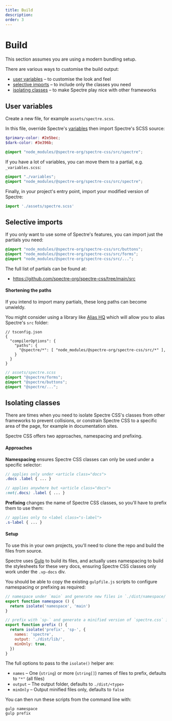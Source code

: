 ```yaml
---
title: Build
description: 
order: 3
---
```


# Build

This section assumes you are using a modern bundling setup.

There are various ways to customise the build output:

- [user variables](#user-variables) – to customise the look and feel
- [selective imports](#selective-imports) – to include only the classes you need
- [isolating classes](#isolating-classes) – to make Spectre play nice with other frameworks 

## User variables

Create a new file, for example `assets/spectre.scss`.

In this file, override Spectre's [variables](variables.md) then import Spectre's SCSS source: 

```scss
$primary-color: #2e5bec;
$dark-color: #3e396b;

@import "node_modules/@spectre-org/spectre-css/src/spectre";
```

If you have a lot of variables, you can move them to a partial, e.g. `_variables.scss`:

```scss
@import "./variables";
@import "node_modules/@spectre-org/spectre-css/src/spectre";
```

Finally, in your project's entry point, import your modified version of Spectre:

```js
import './assets/spectre.scss'  
```

## Selective imports

If you only want to use some of Spectre's features, you can import just the partials you need:

```scss
@import "node_modules/@spectre-org/spectre-css/src/buttons";
@import "node_modules/@spectre-org/spectre-css/src/forms";
@import "node_modules/@spectre-org/spectre-css/src/...";
```

The full list of partials can be found at:

- https://github.com/spectre-org/spectre-css/tree/main/src

#### Shortening the paths

If you intend to import many partials, these long paths can become unwieldy.

You might consider using a library like [Alias HQ](https://github.com/davestewart/alias-hq) which will allow you to alias Spectre's `src` folder:

```json5
// tsconfig.json
{
  "compilerOptions": {
    "paths": {
      "@spectre/*": [ "node_modules/@spectre-org/spectre-css/src/*" ],
    }
  }
}
```

```scss
// assets/spectre.scss
@import "@spectre/forms";
@import "@spectre/buttons";
@import "@spectre/...";
```

## Isolating classes

There are times when you need to isolate Spectre CSS's classes from other frameworks to prevent collisions, or constrain Spectre CSS to a specific area of the page, for example in documentation sites.

Spectre CSS offers two approaches, namespacing and prefixing.

#### Approaches

**Namespacing** ensures Spectre CSS classes can only be used under a specific selector:

```scss
// applies only under <article class="docs">
.docs .label { ... }

// applies anywhere but <article class="docs">
:not(.docs) .label { ... }
```

**Prefixing** changes the name of Spectre CSS classes, so you'll have to prefix them to use them:

```scss
// applies only to <label class="s-label">
.s-label { ... }
```

#### Setup

To use this in your own projects, you'll need to clone the repo and build the files from source.

Spectre uses [Gulp](https://gulpjs.com/) to build its files, and actually uses namespacing to build the stylesheets for these very docs, ensuring Spectre CSS classes only work under the `.vp-docs` div.

You should be able to copy the existing `gulpfile.js` scripts to configure namespacing or prefixing as required:

```js
// namespace under `main` and generate new files in `./dist/namespace/`
export function namespace () {
  return isolate('namespace', 'main')
}

// prefix with `sp-` and generate a minified version of `spectre.css` in `./dist/lib/`
export function prefix () {
  return isolate('prefix', 'sp-', {
    names: 'spectre',
    output: './dist/lib/',
    minOnly: true,
  })
}
```

The full options to pass to the `isolate()` helper are:

- `names` – One (`string`) or more (`string[]`) names of files to prefix, defaults to `"*"` (all files)
- `output` – The output folder, defaults to `./dist/<type>`
- `minOnly` – Output minified files only, defaults to `false`

You can then run these scripts from the command line with:

```
gulp namespace
gulp prefix
```

